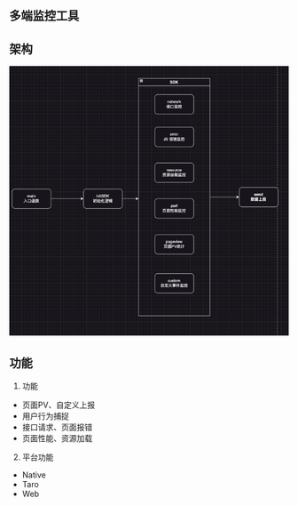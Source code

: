 ## 多端监控工具

## 架构
  ![Alt text](image.png)

## 功能

1. 功能

  - 页面PV、自定义上报
  - 用户行为捕捉
  - 接口请求、页面报错
  - 页面性能、资源加载

2. 平台功能
  - Native 
  - Taro
  - Web


